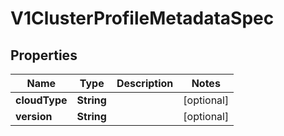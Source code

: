 # V1ClusterProfileMetadataSpec

## Properties
Name | Type | Description | Notes
------------ | ------------- | ------------- | -------------
**cloudType** | **String** |  |  [optional]
**version** | **String** |  |  [optional]
